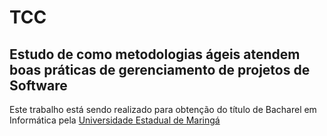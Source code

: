 # TCC

## Estudo de como metodologias ágeis atendem boas práticas de gerenciamento de projetos de Software

Este trabalho está sendo realizado para obtenção do título de Bacharel em Informática pela [Universidade Estadual de Maringá](http://uem.br/)
